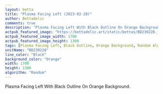 ```yaml
---
layout: betta
title: "Plasma Facing Left (2023-02-28)"
author: Bettadelic
comments: true
description: "Plasma Facing Left With Black Outline On Orange Background."
actpub_featured_image: "https://bettadelic.art/static/bettas/BD230228.jpg"
actpub_featured_image_width: 1700
actpub_featured_image_height: 1300
tags: [Plasma Facing Left, Black Outline, Orange Background, Random Algorithm, February 2023]
unitName: "BD230228"
line_color: "Black"
background_color: "Orange"
width: 1700
height: 1300
algorithm: "Random"
---
```


Plasma Facing Left With Black Outline On Orange Background.
